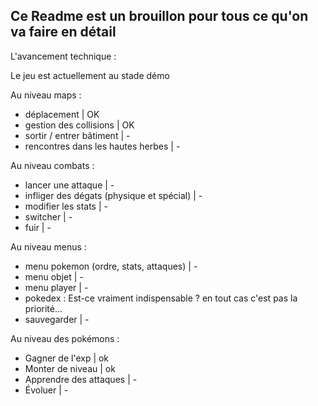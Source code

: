 ## Ce Readme est un brouillon pour tous ce qu'on va faire en détail
L'avancement technique :

Le jeu est actuellement au stade démo

Au niveau maps :
- déplacement | OK
- gestion des collisions | OK
- sortir / entrer bâtiment | -
- rencontres dans les hautes herbes  | -

Au niveau combats :
- lancer une attaque | -
- infliger des dégats (physique et spécial) | -
- modifier les stats | -
- switcher  | -
- fuir | -


Au niveau menus :
- menu pokemon (ordre, stats, attaques)  | -
- menu objet  | -
- menu player  | -
- pokedex : Est-ce vraiment indispensable ? en tout cas c'est pas la priorité...
- sauvegarder | -

Au niveau des pokémons :
- Gagner de l'exp | ok
- Monter de niveau | ok
- Apprendre des attaques | -
- Évoluer | -
